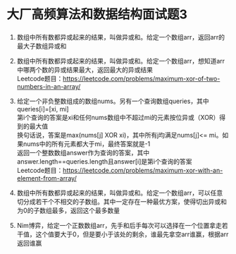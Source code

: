 # 大厂高频算法和数据结构面试题3

### 

1. 数组中所有数都异或起来的结果，叫做异或和。给定一个数组arr，返回arr的最大子数组异或和  

2. 数组中所有数都异或起来的结果，叫做异或和。给定一个数组arr，想知道arr中哪两个数的异或结果最大，返回最大的异或结果  
   Leetcode题目：https://leetcode.com/problems/maximum-xor-of-two-numbers-in-an-array/  

3. 给定一个非负整数组成的数组nums。另有一个查询数组queries，其中queries[i]=[xi, mi]  
   第i个查询的答案是xi和任何nums数组中不超过mi的元素按位异或（XOR）得到的最大值  
   换句话说，答案是max(nums[j] XOR xi)，其中所有j均满足nums[j]<= mi。如果nums中的所有元素都大于mi，最终答案就是-1  
   返回一个整数数组answer作为查询的答案，其中answer.length==queries.length且answer[i]是第i个查询的答案  
   Leetcode题目：https://leetcode.com/problems/maximum-xor-with-an-element-from-array/  

4. 数组中所有数都异或起来的结果，叫做异或和。给定一个数组arr，可以任意切分成若干个不相交的子数组。其中一定存在一种最优方案，使得切出异或和为0的子数组最多，返回这个最多数量  

5. Nim博弈，给定一个正数数组arr，先手和后手每次可以选择在一个位置拿走若干值，这个值要大于0，但是要小于该处的剩余，谁最先拿空arr谁赢，根据arr返回谁赢  

